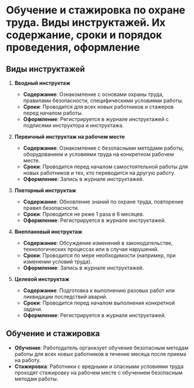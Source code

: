 # Обучение и стажировка по охране труда. Виды инструктажей. Их содержание, сроки и порядок проведения, оформление

## Виды инструктажей

1. **Вводный инструктаж**
   - **Содержание**: Ознакомление с основами охраны труда, правилами
     безопасности, специфическими условиями работы.
   - **Сроки**: Проводится для всех новых работников и стажеров перед началом
     работы.
   - **Оформление**: Регистрируется в журнале инструктажей с подписями
     инструктора и инструктажа.

2. **Первичный инструктаж на рабочем месте**
   - **Содержание**: Ознакомление с безопасными методами работы, оборудованием
     и условиями труда на конкретном рабочем месте.
   - **Сроки**: Проводится перед началом самостоятельной работы для новых
     работников и тех, кто переводится на другую работу.
   - **Оформление**: Запись в журнале инструктажей.

3. **Повторный инструктаж**
   - **Содержание**: Обновление знаний по охране труда, повторение правил
     безопасности.
   - **Сроки**: Проводится не реже 1 раза в 6 месяцев.
   - **Оформление**: Регистрируется в журнале инструктажей.

4. **Внеплановый инструктаж**
   - **Содержание**: Обсуждение изменений в законодательстве, технологических
     процессах или в случае нарушений.
   - **Сроки**: Проводится по мере необходимости (например, при изменении
     условий труда).
   - **Оформление**: Запись в журнале инструктажей.

5. **Целевой инструктаж**
   - **Содержание**: Подготовка к выполнению разовых работ или ликвидации
     последствий аварий.
   - **Сроки**: Проводится перед началом выполнения конкретной задачи.
   - **Оформление**: Регистрируется в журнале инструктажей.

## Обучение и стажировка

- **Обучение**: Работодатель организует обучение безопасным методам работы для
  всех новых работников в течение месяца после приема на работу.
- **Стажировка**: Работники с вредными и опасными условиями труда проходят
  стажировку на рабочем месте с обучением безопасным методам работы.
